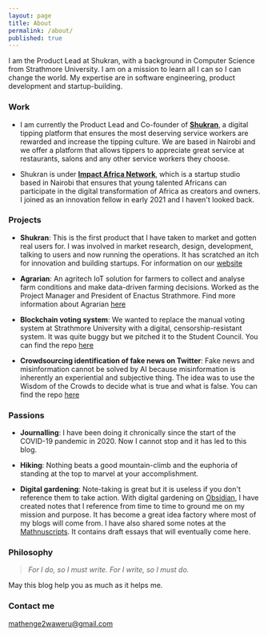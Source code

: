 ```yaml
---
layout: page
title: About
permalink: /about/
published: true
---
```


I am the Product Lead at Shukran, with a background in Computer Science from Strathmore University. I am on a mission to learn all I can so I can change the world. My expertise are in software engineering, product development and startup-building.

### Work

* I am currently the Product Lead and Co-founder of [**Shukran**](https://shukran.co), a digital tipping platform that ensures the most deserving service workers are rewarded and increase the tipping culture. We are based in Nairobi and we offer a platform that allows tippers to appreciate great service at restaurants, salons and any other service workers they choose.

* Shukran is under [**Impact Africa Network**](https://impactafrica.network), which is a startup studio based in Nairobi that ensures that young talented Africans can participate in the digital transformation of Africa as creators and owners. I joined as an innovation fellow in early 2021 and I haven't looked back.


### Projects

* **Shukran**: This is the first product that I have taken to market and gotten real users for. I was involved in market research, design, development, talking to users and now running the operations. It has scratched an itch for innovation and building startups. For information on our [website](https://shukran.co/)

* **Agrarian**: An agritech IoT solution for farmers to collect and analyse farm conditions and make data-driven farming decisions. Worked as the Project Manager and President of Enactus Strathmore. Find more information about Agrarian [here](https://strathmore.edu/news/enactus-strathmore-to-represent-kenya-in-the-enactus-global-competition-set-for-september/)

* **Blockchain voting system**: We wanted to replace the manual voting system at Strathmore University with a digital, censorship-resistant system. It was quite buggy but we pitched it to the Student Council. You can find the repo [here](https://github.com/M-Waweru/truffledapping)

* **Crowdsourcing identification of fake news on Twitter**: Fake news and misinformation cannot be solved by AI because misinformation is inherently an experiential and subjective thing. The idea was to use the Wisdom of the Crowds to decide what is true and what is false. You can find the repo [here](https://github.com/M-Waweru/Crowdsourcing-Ranking-of-Tweets)


### Passions

* **Journalling**: I have been doing it chronically since the start of the COVID-19 pandemic in 2020. Now I cannot stop and it has led to this blog.

* **Hiking**: Nothing beats a good mountain-climb and the euphoria of standing at the top to marvel at your accomplishment.

* **Digital gardening**: Note-taking is great but it is useless if you don't reference them to take action. With digital gardening on [Obsidian](https://obsidian.md/), I have created notes that I reference from time to time to ground me on my mission and purpose. It has become a great idea factory where most of my blogs will come from. I have also shared some notes at the [Mathnuscripts](https://mathnuscripts.markbase.xyz/Home). It contains draft essays that will eventually come here.


### Philosophy

> _For I do, so I must write. For I write, so I must do._

May this blog help you as much as it helps me.

### Contact me

[mathenge2waweru@gmail.com](mailto:mathenge2waweru@gmail.com)
